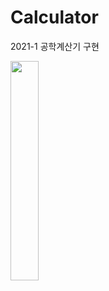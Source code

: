 # Calculator
2021-1 공학계산기 구현

<img width="30%" src="https://user-images.githubusercontent.com/66910643/133945602-5f971bdc-2e22-4d79-a717-a1bc3c88beb6.png">
